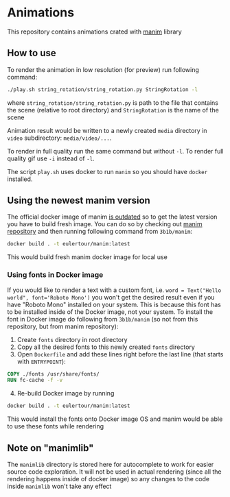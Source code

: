 # Animations

This repository contains animations crated with [manim](https://github.com/3b1b/manim) library

## How to use

To render the animation in low resolution (for preview) run following command:

```bash
./play.sh string_rotation/string_rotation.py StringRotation -l
```

where `string_rotation/string_rotation.py` is path to the file that contains the scene (relative to root directory) and `StringRotation` is the name of the scene

Animation result would be written to a newly created `media` directory in `video` subdirectory: `media/video/...`.

To render in full quality run the same command but without `-l`. To render full quality gif use `-i` instead of `-l`.

The script `play.sh` uses docker to run `manim` so you should have `docker` installed.

## Using the newest manim version

The official docker image of manim [is outdated](https://hub.docker.com/r/eulertour/manim) so to get the latest version you have to build fresh image. You can do so by checking out [manim repository](https://github.com/3b1b/manim) and then running following command from `3b1b/manim`:

```bash
docker build . -t eulertour/manim:latest
```

This would build fresh manim docker image for local use

### Using fonts in Docker image

If you would like to render a text with a custom font, i.e. `word = Text("Hello world", font='Roboto Mono')` you won't get the desired result even if you have "Roboto Mono" installed on your system. This is because this font has to be installed inside of the Docker image, not your system. To install the font in Docker image do following from `3b1b/manim` (so not from this repository, but from manim repository):

1. Create `fonts` directory in root directory
2. Copy all the desired fonts to this newly created `fonts` directory
3. Open `Dockerfile` and add these lines right before the last line (that starts with `ENTRYPOINT`):

```Dockerfile
COPY ./fonts /usr/share/fonts/
RUN fc-cache -f -v
```
4. Re-build Docker image by running

```bash
docker build . -t eulertour/manim:latest
```

This would install the fonts onto Docker image OS and manim would be able to use these fonts while rendering

## Note on "manimlib"

The `manimlib` directory is stored here for autocomplete to work for easier source code exploration. It will not be used in actual rendering (since all the rendering happens inside of docker image) so any changes to the code inside `manimlib` won't take any effect
